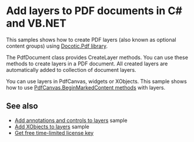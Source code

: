 # Add layers to PDF documents in C# and VB.NET
This samples shows how to create PDF layers (also known as optional content groups) using [Docotic.Pdf library](https://bitmiracle.com/pdf-library/).

The PdfDocument class provides CreateLayer methods. You can use these methods to create layers in a PDF document. 
All created layers are automatically added to collection of document layers.

You can use layers in PdfCanvas, widgets or XObjects. This sample shows how to use [PdfCanvas.BeginMarkedContent methods](https://bitmiracle.com/pdf-library/api/pdfcanvas-beginmarkedcontent) with layers.

## See also
* [Add annotations and controls to layers](/Samples/Layers/AddAnnotationsAndControlsToLayers) sample
* [Add XObjects to layers](/Samples/Layers/AddXObjectsToLayers) sample
* [Get free time-limited license key](https://bitmiracle.com/pdf-library/download-pdf-library.aspx)